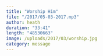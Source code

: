 ```yaml
---
title: "Worship Him"
file: "/2017/05-03-2017.mp3"
author: heath
duration: "33:41"
length: "48530663"
image: /uploads/2017/03/worship.jpg
category: message
---
```

